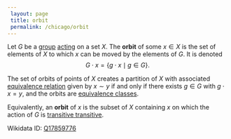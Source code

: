 ```yaml
---
 layout: page
 title: orbit
 permalink: /chicago/orbit
---
```

Let $G$ be a [group](https://mathgloss.github.io/MathGloss/chicago/group) [acting](https://mathgloss.github.io/MathGloss/chicago/group_action) on a set $X$. The **orbit** of some $x \in X$  is the set of elements of $X$ to which $x$ can be moved by the elements of $G$. It is denoted $$G\cdot x = \{g\cdot x \mid g \in G\}.$$

The set of orbits of points of $X$ creates a partition of $X$ with associated [equivalence relation](https://mathgloss.github.io/MathGloss/chicago/equivalence_relation) given by $x\sim y$ if and only if there exists $g \in G$ with $g\cdot x =y$, and the orbits are [equivalence classes](https://mathgloss.github.io/MathGloss/chicago/equivalence_class).

Equivalently, an **orbit** of $x$ is the subset of $X$ containing $x$ on which the action of $G$ is [transitive transitive](https://mathgloss.github.io/MathGloss/chicago/transitive_group_action).

Wikidata ID: [Q17859776](https://www.wikidata.org/wiki/Q17859776)
